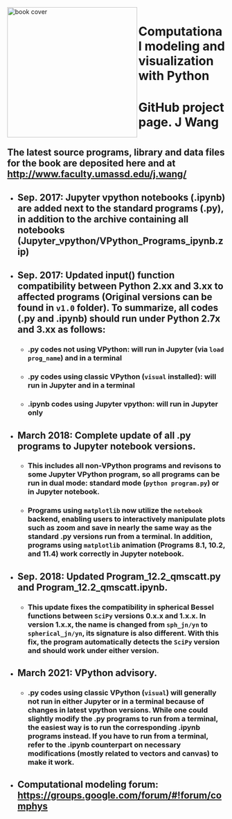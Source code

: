 <img src="https://jwang.sites.umassd.edu/files/2021/03/cover1.jpg" width="300px" align="left" border="0" alt="book cover">

# Computational modeling and visualization with Python
# GitHub project page. J Wang
#
## The latest source programs, library and data files for the book are deposited here and at http://www.faculty.umassd.edu/j.wang/
- ## Sep. 2017: Jupyter vpython notebooks (.ipynb) are added next to the standard programs (.py), in addition to the archive containing all  notebooks (Jupyter_vpython/VPython_Programs_ipynb.zip)
- ## Sep. 2017: Updated input() function compatibility between Python 2.xx and 3.xx to affected programs (Original versions can be found in `v1.0` folder). To summarize, all codes (.py and .ipynb) should run under Python 2.7x and 3.xx as follows: 
  - ### .py codes not using VPython: will run in Jupyter (via `load prog_name`) and in a terminal
  - ### .py codes using classic VPython (`visual` installed): will run in Jupyter and in a terminal
  - ### .ipynb codes using Jupyter vpython: will run in Jupyter only 
- ## March 2018: Complete update of all .py programs to Jupyter notebook versions.
  - ### This includes all non-VPython programs and revisons to some Jupyter VPython program, so all programs can be run in dual mode: standard mode (`python program.py`) or in Jupyter notebook.
  - ### Programs using `matplotlib` now utilize the `notebook` backend, enabling users to interactively manipulate plots such as zoom and save in nearly the same way as the standard .py versions run from a terminal. In addition, programs using `matplotlib` animation (Programs 8.1, 10.2, and 11.4) work correctly in Jupyter notebook.
- ## Sep. 2018: Updated Program_12.2_qmscatt.py and Program_12.2_qmscatt.ipynb.
  - ### This update fixes the compatibility in spherical Bessel functions between `SciPy` versions 0.x.x and 1.x.x. In version 1.x.x, the name is changed from `sph_jn/yn` to `spherical_jn/yn`, its signature is also different. With this fix, the program automatically detects the `SciPy` version and should work under either version.
- ## March 2021: VPython advisory.
  - ### .py codes using classic VPython (`visual`) will generally not run in either Jupyter or in a terminal because of changes in latest vpython versions. While one could slightly modify the .py programs to run from a terminal, the easiest way is to run the corresponding .ipynb programs instead. If you have  to run from a terminal, refer to  the .ipynb counterpart on necessary modifications (mostly related to vectors and canvas) to make it work.
- ## Computational modeling forum:  https://groups.google.com/forum/#!forum/comphys  
